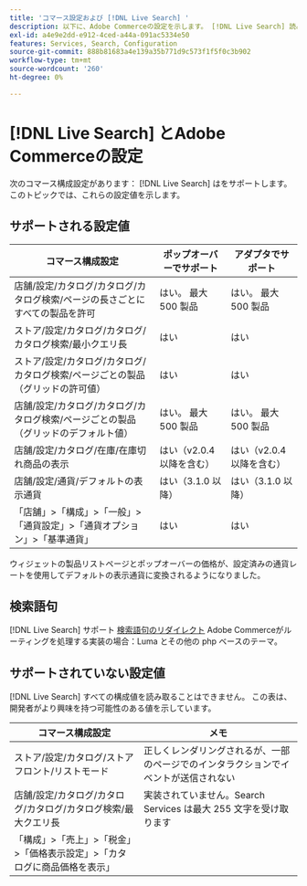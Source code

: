 ```yaml
---
title: 'コマース設定および [!DNL Live Search] '
description: 以下に、Adobe Commerceの設定を示します。 [!DNL Live Search] 読み取り可能。
exl-id: a4e9e2dd-e912-4ced-a44a-091ac5334e50
features: Services, Search, Configuration
source-git-commit: 888b81683a4e139a35b771d9c573f1f5f0c3b902
workflow-type: tm+mt
source-wordcount: '260'
ht-degree: 0%

---
```


# [!DNL Live Search] とAdobe Commerceの設定

次のコマース構成設定があります： [!DNL Live Search] はをサポートします。 このトピックでは、これらの設定値を示します。

## サポートされる設定値

| コマース構成設定 | ポップオーバーでサポート | アダプタでサポート |
|---|---|---|
| 店舗/設定/カタログ/カタログ/カタログ検索/ページの長さごとにすべての製品を許可 | はい。 最大 500 製品 | はい。 最大 500 製品 |
| ストア/設定/カタログ/カタログ/カタログ検索/最小クエリ長 | はい | はい |
| ストア/設定/カタログ/カタログ/カタログ検索/ページごとの製品（グリッドの許可値） | はい | はい |
| 店舗/設定/カタログ/カタログ/カタログ検索/ページごとの製品（グリッドのデフォルト値） | はい。 最大 500 製品 | はい。 最大 500 製品 |
| 店舗/設定/カタログ/在庫/在庫切れ商品の表示 | はい（v2.0.4 以降を含む） | はい（v2.0.4 以降を含む） |
| 店舗/設定/通貨/デフォルトの表示通貨 | はい（3.1.0 以降） | はい（3.1.0 以降） |
| 「店舗」>「構成」>「一般」>「通貨設定」>「通貨オプション」>「基準通貨」 | はい | はい |

ウィジェットの製品リストページとポップオーバーの価格が、設定済みの通貨レートを使用してデフォルトの表示通貨に変換されるようになりました。

## 検索語句

[!DNL Live Search] サポート [検索語句のリダイレクト](https://experienceleague.adobe.com/docs/commerce-admin/catalog/catalog/search/search-terms.html) Adobe Commerceがルーティングを処理する実装の場合：Luma とその他の php ベースのテーマ。

## サポートされていない設定値

[!DNL Live Search] すべての構成値を読み取ることはできません。 この表は、開発者がより興味を持つ可能性のある値を示しています。

| コマース構成設定 | メモ |
|---|---|
| ストア/設定/カタログ/ストアフロント/リストモード | 正しくレンダリングされるが、一部のページでのインタラクションでイベントが送信されない |
| 店舗/設定/カタログ/カタログ/カタログ/カタログ検索/最大クエリ長 | 実装されていません。Search Services は最大 255 文字を受け取ります |
| 「構成」>「売上」>「税金」>「価格表示設定」>「カタログに商品価格を表示」 |  |
